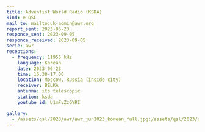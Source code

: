 ```yaml
---
title: Adventist World Radio (KSDA)
kind: e-QSL
mail_to: mailto:uk-admin@awr.org
report_sent: 2023-06-23
responce_sent: 2023-09-05
responce_received: 2023-09-05
serie: awr
receptions:
  - frequency: 11955 kHz
    language: Korean
    date: 2023-06-23
    time: 16.30-17.00
    location: Moscow, Russia (inside city)
    receiver: BELKA
    antenna: its telescopic
    station: ksda
    youtube_id: U1mFvZzGYRI

gallery:
  - /assets/qsl/2023/awr/awr_jun2023_korean_full.jpg:/assets/qsl/2023/awr/awr_jun2023_korean_small.jpg
---
```


